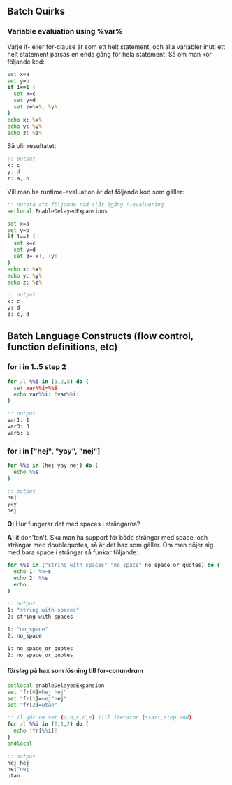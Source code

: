 ## Batch Quirks

### Variable evaluation using %var%
Varje if- eller for-clause är som ett helt statement, och alla variabler inuti ett helt statement parsas en enda gång för hela statement. Så om man kör följande kod:
```bat
set x=a
set y=b
if 1==1 (
  set x=c
  set y=d
  set z=%x%, %y%
)
echo x: %x%
echo y: %y%
echo z: %z%
```
Så blir resultatet:
```bat
:: output
x: c
y: d
z: a, b
```
Vill man ha runtime-evaluation är det följande kod som gäller:
```bat
:: notera att följande rad slår igång !-evaluering
setlocal EnableDelayedExpansions

set x=a
set y=b
if 1==1 (
  set x=c
  set y=d
  set z=!x!, !y!
)
echo x: %x%
echo y: %y%
echo z: %z%

:: output
x: c
y: d
z: c, d
```
## Batch Language Constructs (flow control, function definitions, etc)

### for i in 1..5 step 2
```bat
for /l %%i in (1,2,5) do (
  set var%%i=%%i
  echo var%%i: !var%%i!
)

:: output
var1: 1
var3: 3
var5: 5
```

### for i in ["hej", "yay", "nej"]
```bat
for %%s in (hej yay nej) do (
  echo %%s
)

:: output
hej
yay
nej
```

**Q:** Hur fungerar det med spaces i strängarna?

**A:** it don'ten't. Ska man ha support för både strängar med space, och strängar med doublequotes, så är det hax som gäller. Om man nöjer sig med bara space i strängar så funkar följande:
```bat
for %%s in ("string with spaces" "no_space" no_space_or_quotes) do (
  echo 1: %%~s
  echo 2: %%s
  echo.
)

:: output
1: "string with spaces"
2: string with spaces

1: "no_space"
2: no_space

1: no_space_or_quotes
2: no_space_or_quotes
```

#### förslag på hax som lösning till for-conundrum
```bat
setlocal enableDelayedExpansion
set "fr[0]=hej hej"
set "fr[1]=nej"nej"
set "fr[2]=utan"

:: /l gör om set (a,b,c,d,e) till iterator (start,step,end)
for /l %%i in (0,1,2) do (
  echo !fr[%%i]!
)
endlocal

:: output
hej hej
nej"nej
utan
```

